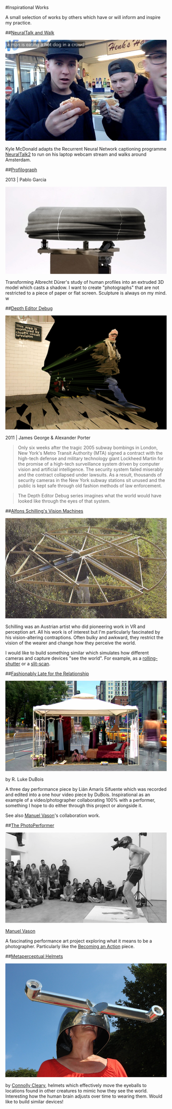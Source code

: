 #Inspirational Works

A small selection of works by others which have or will inform and inspire my practice. 

##[NeuralTalk and Walk](https://vimeo.com/146492001)

![](https://raw.githubusercontent.com/peteash10/2017-body-of-work/master/images/neuralwalktalk.jpg)

Kyle McDonald adapts the Recurrent Neural Network captioning programme [NeuralTalk2](https://github.com/karpathy/neuraltalk2) to run on his laptop webcam stream and walks around Amsterdam. 

##[Profilograph](http://pablogarcia.org/projects/profilograph-after-duerer/)

2013 | Pablo Garcia

![](https://raw.githubusercontent.com/peteash10/2017-body-of-work/master/images/6_profilograph-durer-side-elevation.jpg)

Transforming Albrecht Dürer's study of human profiles into an extruded 3D model which casts a shadow. I want to create "photographs" that are not restricted to a piece of paper or flat screen. Sculpture is always on my mind. w

##[Depth Editor Debug](http://scatter.nyc/deptheditordebug)

[![](https://raw.githubusercontent.com/peteash10/2017-body-of-work/master/images/deptheditordebug.jpeg)](http://scatter.nyc/deptheditordebug)

2011 | James George & Alexander Porter

>Only six weeks after the tragic 2005 subway bombings in London, New York's Metro Transit Authority (MTA) signed a contract with the high-tech defense and military technology giant Lockheed Martin for the promise of a high-tech surveillance system driven by computer vision and artificial intelligence. The security system failed miserably and the contract collapsed under lawsuits. As a result, thousands of security cameras in the New York subway stations sit unused and the public is kept safe through old fashion methods of law enforcement.

>The Depth Editor Debug series imagines what the world would have looked like through the eyes of that system. 

##[Alfons Schilling's Vision Machines](http://www.alfonsschilling.net/werke/sehmaschinen/)

![](https://raw.githubusercontent.com/peteash10/2017-body-of-work/master/images/Schilling.jpeg)

Schilling was an Austrian artist who did pioneering work in VR and perception art. All his work is of interest but I'm particularly fascinated by his vision-altering contraptions. Often bulky and awkward, they restrict the vision of the wearer and change how they perceive the world. 

I would like to build something similar which simulates how different cameras and capture devices "see the world". For example, as a [rolling-shutter](https://en.wikipedia.org/wiki/Rolling_shutter) or a [slit-scan](http://flong.com/texts/lists/slit_scan/). 

##[Fashionably Late for the Relationship](https://vimeo.com/30496329)

[![](https://raw.githubusercontent.com/peteash10/2017-body-of-work/master/images/DuBois.png)](https://vimeo.com/30496329)

by R. Luke DuBois

A three day performance piece by Lián Amaris Sifuente which was recorded and edited into a one hour video piece by DuBois. Inspirational as an example of a video/photographer collaborating 100% with a performer, something I hope to do either through this project or alongside it. 

See also [Manuel Vason](http://manuelvason.com)'s collaboration work. 

##[The PhotoPerformer](http://www.thephotoperformer.com)

![](https://raw.githubusercontent.com/peteash10/2017-body-of-work/master/images/vason.png)

[Manuel Vason](http://manuelvason.com)

A fascinating performance art project exploring what it means to be a photographer. Particularly like the [Becoming an Action](http://photoperformer.com/becoming-an-action/) piece. 

##[Metaperceptual Helmets](http://www.connolly-cleary.com/Home/helmets.html)

![](https://raw.githubusercontent.com/peteash10/2017-body-of-work/master/images/shapeimage_10.png)

by [Connolly Cleary](http://www.connolly-cleary.com/), helmets which effectively move the eyeballs to locations found in other creatures to mimic how they see the world. Interesting how the human brain adjusts over time to wearing them. Would like to build similar devices! 